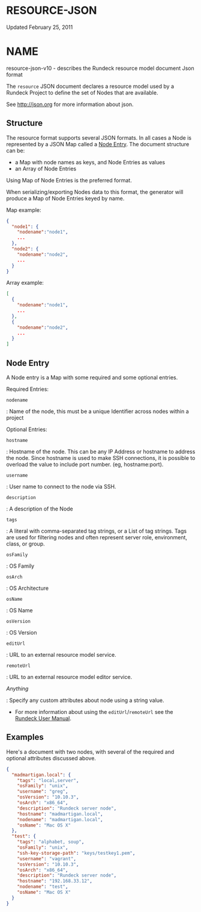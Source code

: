 # RESOURCE-JSON

Updated February 25, 2011

# NAME

resource-json-v10 - describes the Rundeck resource model document Json format

The `resource` JSON document declares a resource model used by a Rundeck Project to define the set of Nodes that are available.

See <http://json.org> for more information about json.

## Structure

The resource format supports several JSON formats. In all cases a Node is represented by a JSON Map called a [Node Entry](#node-entry). The document structure can be:

- a Map with node names as keys, and Node Entries as values
- an Array of Node Entries

Using Map of Node Entries is the preferred format.

When serializing/exporting Nodes data to this format, the generator will produce a Map of Node Entries keyed by name.

Map example:

```json
{
  "node1": {
    "nodename":"node1",
    ...
  },
  "node2": {
    "nodename":"node2",
    ...
  }
}
```

Array example:

```json
[
  {
    "nodename":"node1",
    ...
  },
  {
    "nodename":"node2",
    ...
  }
]
```

## Node Entry

A Node entry is a Map with some required and some optional entries.

Required Entries:

`nodename`

: Name of the node, this must be a unique Identifier across nodes within a project

Optional Entries:

`hostname`

: Hostname of the node. This can be any IP Address or hostname to address the node.
Since hostname is used to make SSH connections, it is possible to overload the value
to include port number. (eg, hostname:port).

`username`

: User name to connect to the node via SSH.

`description`

: A description of the Node

`tags`

: A literal with comma-separated tag strings, or a List of tag strings. Tags are used for filtering nodes and often represent server role, environment, class, or group.

`osFamily`

: OS Family

`osArch`

: OS Architecture

`osName`

: OS Name

`osVersion`

: OS Version

`editUrl`

: URL to an external resource model service.

`remoteUrl`

: URL to an external resource model editor service.

_Anything_

: Specify any custom attributes about node using a string value.

- For more information about using the `editUrl`/`remoteUrl` see the [Rundeck User Manual](/administration/projects/resource-model-sources/resource-editor.md#resource-editor).

## Examples

Here's a document with two nodes, with several of the required and optional
attributes discussed above.

```json
{
  "madmartigan.local": {
    "tags": "local,server",
    "osFamily": "unix",
    "username": "greg",
    "osVersion": "10.10.3",
    "osArch": "x86_64",
    "description": "Rundeck server node",
    "hostname": "madmartigan.local",
    "nodename": "madmartigan.local",
    "osName": "Mac OS X"
  },
  "test": {
    "tags": "alphabet, soup",
    "osFamily": "unix",
    "ssh-key-storage-path": "keys/testkey1.pem",
    "username": "vagrant",
    "osVersion": "10.10.3",
    "osArch": "x86_64",
    "description": "Rundeck server node",
    "hostname": "192.168.33.12",
    "nodename": "test",
    "osName": "Mac OS X"
  }
}
```
